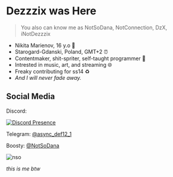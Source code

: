# Dezzzix was Here
> You also can know me as NotSoDana, NotConnection, DzX, iNotDezzzix

* Nikita Marienov, 16 y.o 💠
* Starogard-Gdanski, Poland, GMT+2 ⏰
* Contentmaker, shit-spriter, self-taught programmer 🔰
* Intrested in music, art, and streaming 🌐
* Freaky contributing for ss14 ♻️
* *And I will never fade away.*

## Social Media
Discord: 

[![Discord Presence](https://lanyard.cnrad.dev/api/651428903352795136?hideActivity=true&bg=3E365B)](https://discord.com/users/651428903352795136)

Telegram: [@async_def12_1](https://t.me/async_def12_1)

Boosty: [@NotSoDana](https://boosty.to/NotSoDana)

![nso](https://github.com/user-attachments/assets/c94e0aa7-3f41-4d94-8486-661ed27e8f9c)

*this is me btw*
